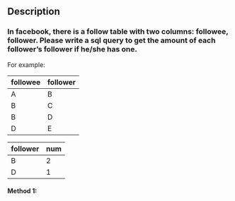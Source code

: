 ## Description

### In facebook, there is a follow table with two columns: followee, follower. Please write a sql query to get the amount of each follower’s follower if he/she has one.

For example:

| followee | follower |
| -------- | -------- |
| A        | B        |
| B        | C        |
| B        | D        |
| D        | E        |

| follower | num |
| -------- | --- |
| B        | 2   |
| D        | 1   |

#### Method 1:

```sql

```
